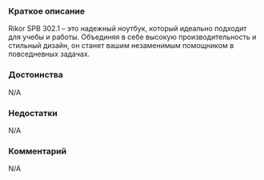 ### **Краткое описание**
Rikor SPB 302.1 – это надежный ноутбук, который идеально подходит для учебы и работы. Объединяя в себе высокую производительность и стильный дизайн, он станет вашим незаменимым помощником в повседневных задачах.

### **Достоинства**
N/A

### **Недостатки**
N/A

### **Комментарий**
N/A
